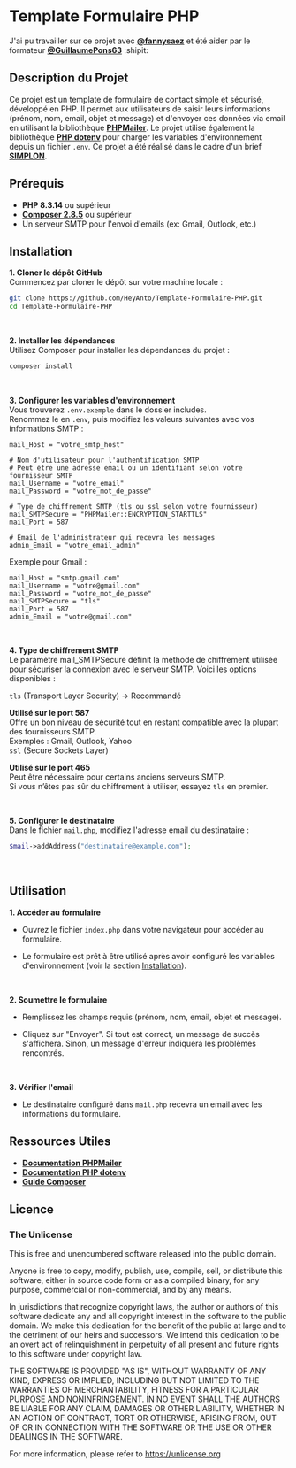 # Template Formulaire PHP

J'ai pu travailler sur ce projet avec [**@fannysaez**](https://github.com/fannysaez) et été aider par le formateur [**@GuillaumePons63**](https://github.com/GuillaumePons63) :shipit:

## Description du Projet

Ce projet est un template de formulaire de contact simple et sécurisé, développé en PHP. Il permet aux utilisateurs de saisir leurs informations (prénom, nom, email, objet et message) et d'envoyer ces données via email en utilisant la bibliothèque [**PHPMailer**](https://github.com/PHPMailer/PHPMailer). Le projet utilise également la bibliothèque [**PHP dotenv**](https://github.com/vlucas/phpdotenv) pour charger les variables d'environnement depuis un fichier `.env`. Ce projet a été réalisé dans le cadre d'un brief [**SIMPLON**](https://www.simplon.co/).

## Prérequis

- **PHP 8.3.14** ou supérieur
- [**Composer 2.8.5**](https://getcomposer.org/) ou supérieur
- Un serveur SMTP pour l'envoi d'emails (ex: Gmail, Outlook, etc.)

## Installation

**1. Cloner le dépôt GitHub**
<br>
Commencez par cloner le dépôt sur votre machine locale :

```bash
git clone https://github.com/HeyAnto/Template-Formulaire-PHP.git
cd Template-Formulaire-PHP
```

<br>

**2. Installer les dépendances**
<br>
Utilisez Composer pour installer les dépendances du projet :

```bash
composer install
```

<br>

**3. Configurer les variables d'environnement**
<br>
Vous trouverez `.env.exemple` dans le dossier includes.
<br>
Renommez le en `.env`, puis modifiez les valeurs suivantes avec vos informations SMTP :

```env
mail_Host = "votre_smtp_host"

# Nom d'utilisateur pour l'authentification SMTP
# Peut être une adresse email ou un identifiant selon votre fournisseur SMTP
mail_Username = "votre_email"
mail_Password = "votre_mot_de_passe"

# Type de chiffrement SMTP (tls ou ssl selon votre fournisseur)
mail_SMTPSecure = "PHPMailer::ENCRYPTION_STARTTLS"
mail_Port = 587

# Email de l'administrateur qui recevra les messages
admin_Email = "votre_email_admin"
```

Exemple pour Gmail :

```env
mail_Host = "smtp.gmail.com"
mail_Username = "votre@gmail.com"
mail_Password = "votre_mot_de_passe"
mail_SMTPSecure = "tls"
mail_Port = 587
admin_Email = "votre@gmail.com"
```

<br>

**4. Type de chiffrement SMTP**
<br>
Le paramètre mail_SMTPSecure définit la méthode de chiffrement utilisée pour sécuriser la connexion avec le serveur SMTP. Voici les options disponibles :

`tls` (Transport Layer Security) → Recommandé

**Utilisé sur le port 587**
<br>
Offre un bon niveau de sécurité tout en restant compatible avec la plupart des fournisseurs SMTP.
<br>
Exemples : Gmail, Outlook, Yahoo
<br>
`ssl` (Secure Sockets Layer)

**Utilisé sur le port 465**
<br>
Peut être nécessaire pour certains anciens serveurs SMTP.
<br>
Si vous n’êtes pas sûr du chiffrement à utiliser, essayez `tls` en premier.

<br>

**5. Configurer le destinataire**
<br>
Dans le fichier `mail.php`, modifiez l'adresse email du destinataire :

```php
$mail->addAddress("destinataire@example.com");
```

<br>

## Utilisation

**1. Accéder au formulaire**

- Ouvrez le fichier `index.php` dans votre navigateur pour accéder au formulaire.

- Le formulaire est prêt à être utilisé après avoir configuré les variables d'environnement (voir la section [Installation](#installation)).

<br>

**2. Soumettre le formulaire**

- Remplissez les champs requis (prénom, nom, email, objet et message).

- Cliquez sur "Envoyer". Si tout est correct, un message de succès s'affichera. Sinon, un message d'erreur indiquera les problèmes rencontrés.

<br>

**3. Vérifier l'email**

- Le destinataire configuré dans `mail.php` recevra un email avec les informations du formulaire.

## Ressources Utiles

- [**Documentation PHPMailer**](https://github.com/PHPMailer/PHPMailer)
- [**Documentation PHP dotenv**](https://github.com/vlucas/phpdotenv)
- [**Guide Composer**](https://getcomposer.org/doc/)

## Licence

### The Unlicense

This is free and unencumbered software released into the public domain.

Anyone is free to copy, modify, publish, use, compile, sell, or
distribute this software, either in source code form or as a compiled
binary, for any purpose, commercial or non-commercial, and by any
means.

In jurisdictions that recognize copyright laws, the author or authors
of this software dedicate any and all copyright interest in the
software to the public domain. We make this dedication for the benefit
of the public at large and to the detriment of our heirs and
successors. We intend this dedication to be an overt act of
relinquishment in perpetuity of all present and future rights to this
software under copyright law.

THE SOFTWARE IS PROVIDED "AS IS", WITHOUT WARRANTY OF ANY KIND,
EXPRESS OR IMPLIED, INCLUDING BUT NOT LIMITED TO THE WARRANTIES OF
MERCHANTABILITY, FITNESS FOR A PARTICULAR PURPOSE AND NONINFRINGEMENT.
IN NO EVENT SHALL THE AUTHORS BE LIABLE FOR ANY CLAIM, DAMAGES OR
OTHER LIABILITY, WHETHER IN AN ACTION OF CONTRACT, TORT OR OTHERWISE,
ARISING FROM, OUT OF OR IN CONNECTION WITH THE SOFTWARE OR THE USE OR
OTHER DEALINGS IN THE SOFTWARE.

For more information, please refer to <https://unlicense.org>
